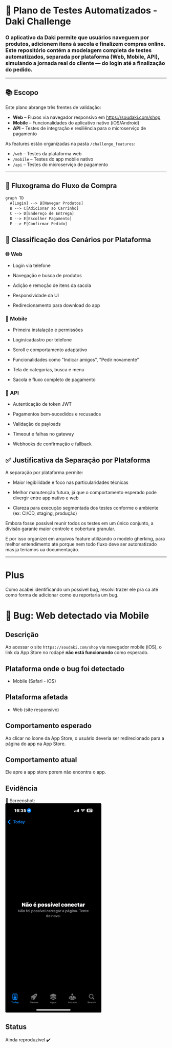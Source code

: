 # 🧪 Plano de Testes Automatizados - Daki Challenge

### O aplicativo da Daki permite que usuários naveguem por produtos, adicionem itens à sacola e finalizem compras online. Este repositório contém a modelagem completa de testes automatizados, separada por plataforma (Web, Mobile, API), simulando a jornada real do cliente — do login até a finalização do pedido.

---

## 📚 Escopo

Este plano abrange três frentes de validação:

- **Web** – Fluxos via navegador responsivo em https://soudaki.com/shop
- **Mobile** – Funcionalidades do aplicativo nativo (iOS/Android)
- **API** – Testes de integração e resiliência para o microserviço de pagamento

As features estão organizadas na pasta `/challenge_features`:
- `/web` – Testes da plataforma web
- `/mobile` – Testes do app mobile nativo
- `/api` – Testes do microserviço de pagamento

---

## 📌 Fluxograma do Fluxo de Compra

```mermaid
graph TD
  A[Login] --> B[Navegar Produtos]
  B --> C[Adicionar ao Carrinho]
  C --> D[Endereço de Entrega]
  D --> E[Escolher Pagamento]
  E --> F[Confirmar Pedido]
```

## 🧭 Classificação dos Cenários por Plataforma
### 🌐 Web
- Login via telefone

- Navegação e busca de produtos

- Adição e remoção de itens da sacola

- Responsividade da UI

- Redirecionamento para download do app

### 📱 Mobile
- Primeira instalação e permissões

- Login/cadastro por telefone

- Scroll e comportamento adaptativo

- Funcionalidades como "Indicar amigos", "Pedir novamente"

- Tela de categorias, busca e menu

- Sacola e fluxo completo de pagamento

### 🔌 API
- Autenticação de token JWT

- Pagamentos bem-sucedidos e recusados

- Validação de payloads

- Timeout e falhas no gateway

- Webhooks de confirmação e fallback

## ✅ Justificativa da Separação por Plataforma
A separação por plataforma permite:

- Maior legibilidade e foco nas particularidades técnicas

- Melhor manutenção futura, já que o comportamento esperado pode divergir entre app nativo e web

- Clareza para execução segmentada dos testes conforme o ambiente (ex: CI/CD, staging, produção)

Embora fosse possível reunir todos os testes em um único conjunto, a divisão garante maior controle e cobertura granular.

E por isso organizei em arquivos feature utilizando o modelo gherking, para melhor entendimento até porque nem todo fluxo deve ser automatizado mas ja teriamos ua documentação.

---

# Plus
Como acabei identificando um possivel bug, resolvi trazer ele pra ca até como forma de adicionar como eu reportaria um bug.

# 🐞 Bug: Web detectado via Mobile

## Descrição
Ao acessar o site `https://soudaki.com/shop` via navegador mobile (iOS), o link da App Store no rodapé **não está funcionando** como esperado.

## Plataforma onde o bug foi detectado
- Mobile (Safari - iOS)

## Plataforma afetada
- Web (site responsivo)

## Comportamento esperado
Ao clicar no ícone da App Store, o usuário deveria ser redirecionado para a página do app na App Store.

## Comportamento atual
Ele apre a app store porem não encontra o app.

## Evidência
📸 Screenshot:  
<img src="../images/Screenshot%202025-06-04%20at%2016.35.33.jpeg" width="300"/>

## Status
Ainda reproduzível ✔️
